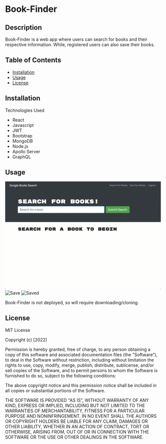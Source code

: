# Book-Finder

## Description

Book-Finder is a web app where users can search for books and their respective information. While, registered users can also save their books.

## Table of Contents

- [Installation](#installation)
- [Usage](#usage)
- [License](#license)

## Installation

Technologies Used
- React
- Javascript
- JWT
- Bootstrap
- MongoDB
- Node.js
- Apollo Server
- GraphQL

## Usage

![Search](assets/search.gif)
![Save](assets/save.gif)
![Saved](assets/saved.gif)

Book-Finder is not deployed, so will require downloading/cloning.

## License

MIT License

Copyright (c) [2022]

Permission is hereby granted, free of charge, to any person obtaining a copy
of this software and associated documentation files (the "Software"), to deal
in the Software without restriction, including without limitation the rights
to use, copy, modify, merge, publish, distribute, sublicense, and/or sell
copies of the Software, and to permit persons to whom the Software is
furnished to do so, subject to the following conditions:

The above copyright notice and this permission notice shall be included in all
copies or substantial portions of the Software.

THE SOFTWARE IS PROVIDED "AS IS", WITHOUT WARRANTY OF ANY KIND, EXPRESS OR
IMPLIED, INCLUDING BUT NOT LIMITED TO THE WARRANTIES OF MERCHANTABILITY,
FITNESS FOR A PARTICULAR PURPOSE AND NONINFRINGEMENT. IN NO EVENT SHALL THE
AUTHORS OR COPYRIGHT HOLDERS BE LIABLE FOR ANY CLAIM, DAMAGES OR OTHER
LIABILITY, WHETHER IN AN ACTION OF CONTRACT, TORT OR OTHERWISE, ARISING FROM,
OUT OF OR IN CONNECTION WITH THE SOFTWARE OR THE USE OR OTHER DEALINGS IN THE
SOFTWARE.
